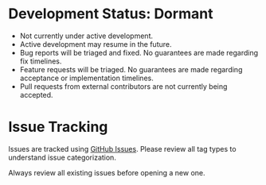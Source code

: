 # Development Status: Dormant

- Not currently under active development.
- Active development may resume in the future.
- Bug reports will be triaged and fixed. No guarantees are made regarding fix timelines.
- Feature requests will be triaged. No guarantees are made regarding acceptance or implementation timelines.
- Pull requests from external contributors are not currently being accepted.

# Issue Tracking

Issues are tracked using [GitHub Issues](https://github.com/stkent/amplify/issues). Please review all tag types to understand issue categorization.

Always review all existing issues before opening a new one.
